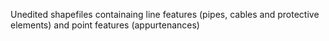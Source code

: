 Unedited shapefiles containaing line features (pipes, cables and protective elements) and point features (appurtenances)
